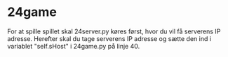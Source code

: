 # 24game
For at spille spillet skal 24server.py køres først, hvor du vil få serverens IP adresse. Herefter skal du tage serverens IP adresse og sætte den ind i variablet "self.sHost" i 24game.py på linje 40.
